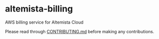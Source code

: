 # altemista-billing

AWS billing service for Altemista Cloud

Please read through [CONTRIBUTING.md](/CONTRIBUTING.md) before making any contributions.

